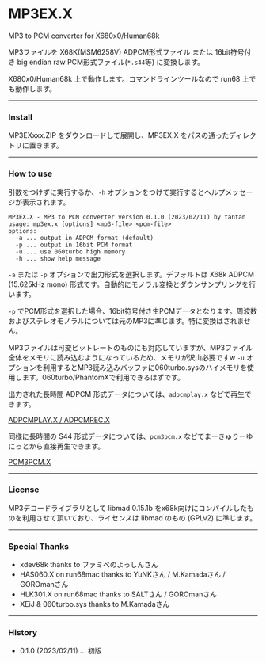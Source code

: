 # MP3EX.X

MP3 to PCM converter for X680x0/Human68k

MP3ファイルを X68K(MSM6258V) ADPCM形式ファイル または 16bit符号付き big endian raw PCM形式ファイル(`*.s44`等) に変換します。

X680x0/Human68k 上で動作します。コマンドラインツールなので run68 上でも動作します。

---

### Install

MP3EXxxx.ZIP をダウンロードして展開し、MP3EX.X をパスの通ったディレクトリに置きます。

---

### How to use

引数をつけずに実行するか、`-h` オプションをつけて実行するとヘルプメッセージが表示されます。

    MP3EX.X - MP3 to PCM converter version 0.1.0 (2023/02/11) by tantan
    usage: mp3ex.x [options] <mp3-file> <pcm-file>
    options:
      -a ... output in ADPCM format (default)
      -p ... output in 16bit PCM format
      -u ... use 060turbo high memory
      -h ... show help message

`-a` または `-p` オプションで出力形式を選択します。デフォルトは X68k ADPCM (15.625kHz mono) 形式です。自動的にモノラル変換とダウンサンプリングを行います。

`-p` でPCM形式を選択した場合、16bit符号付き生PCMデータとなります。周波数およびステレオモノラルについては元のMP3に準じます。特に変換はされません。

MP3ファイルは可変ビットレートのものにも対応していますが、MP3ファイル全体をメモリに読み込むようになっているため、メモリが沢山必要ですw
`-u` オプションを利用するとMP3読み込みバッファに060turbo.sysのハイメモリを使用します。060turbo/PhantomXで利用できるはずです。

出力された長時間 ADPCM 形式データについては、`adpcmplay.x` などで再生できます。

[ADPCMPLAY.X / ADPCMREC.X](https://www.vector.co.jp/soft/x68/art/se014381.html)

同様に長時間の S44 形式データについては、`pcm3pcm.x` などでまーきゅりーゆにっとから直接再生できます。

[PCM3PCM.X](https://www.vector.co.jp/soft/x68/art/se019752.html)

---

### License

MP3デコードライブラリとして libmad 0.15.1b をx68k向けにコンパイルしたものを利用させて頂いており、ライセンスは libmad のもの (GPLv2) に準じます。

---

### Special Thanks

* xdev68k thanks to ファミべのよっしんさん
* HAS060.X on run68mac thanks to YuNKさん / M.Kamadaさん / GOROmanさん
* HLK301.X on run68mac thanks to SALTさん / GOROmanさん
* XEiJ & 060turbo.sys thanks to M.Kamadaさん

---

### History

* 0.1.0 (2023/02/11) ... 初版